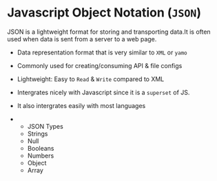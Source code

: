 # Javascript Object Notation (`JSON`)

JSON is a lightweight format for storing and transporting data.It is 
often used when data is sent from a server to a web page. 

* Data representation format that is very similar to `XML` or `yamo`
* Commonly used for creating/consuming API & file configs
* Lightweight: Easy to `Read` & `Write` compared to XML
* Intergrates nicely with Javascript since it is a `superset` of JS.
* It also intergrates easily with most languages

* * JSON Types
  * Strings
  * Null
  * Booleans
  * Numbers
  * Object
  * Array



